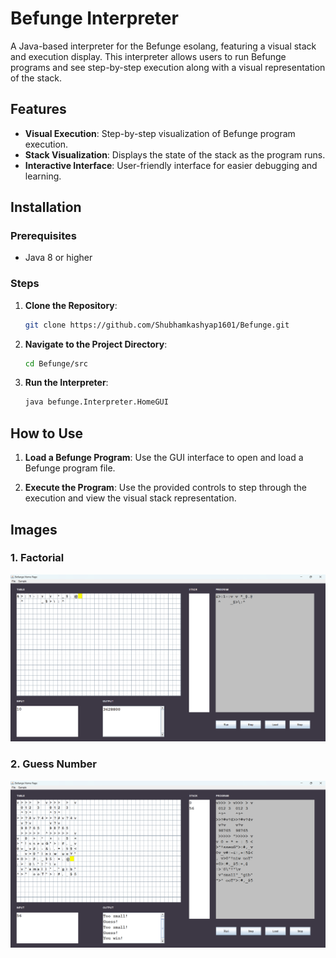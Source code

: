 # Befunge Interpreter

A Java-based interpreter for the Befunge esolang, featuring a visual stack and execution display. This interpreter allows users to run Befunge programs and see step-by-step execution along with a visual representation of the stack.

## Features

- **Visual Execution**: Step-by-step visualization of Befunge program execution.
- **Stack Visualization**: Displays the state of the stack as the program runs.
- **Interactive Interface**: User-friendly interface for easier debugging and learning.

## Installation

### Prerequisites

- Java 8 or higher

### Steps

1. **Clone the Repository**:

    ```bash
    git clone https://github.com/Shubhamkashyap1601/Befunge.git
    ```

2. **Navigate to the Project Directory**:

    ```bash
    cd Befunge/src
    ```

3. **Run the Interpreter**:

    ```bash
    java befunge.Interpreter.HomeGUI
    ```

## How to Use

1. **Load a Befunge Program**: Use the GUI interface to open and load a Befunge program file.

2. **Execute the Program**: Use the provided controls to step through the execution and view the visual stack representation.

## Images

### 1. Factorial

![Factorial](images/factorial.png)

### 2. Guess Number

![Guess Number](images/guess_number.png)
